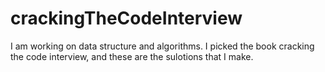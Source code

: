 # crackingTheCodeInterview
I am working on data structure and algorithms. I picked the book cracking the code interview, and these are the sulotions that I make.

